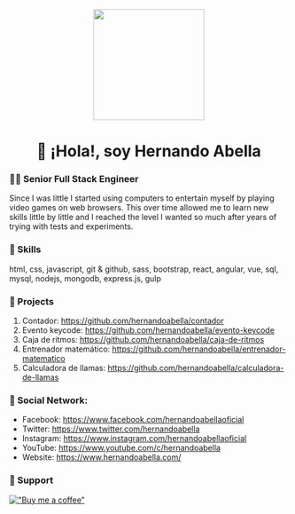 <div align="center"><img src="https://user-images.githubusercontent.com/24196857/152701376-ff640121-da35-418a-aeeb-1ddd13f4adff.jpg" width="200px"></div>

<h1 align="center">👋 ¡Hola!, soy Hernando Abella</h1>

### 👨‍💻 Senior Full Stack Engineer

Since I was little I started using computers to entertain myself by playing video games on web browsers. This over time allowed me to learn new skills little by little and I reached the level I wanted so much after years of trying with tests and experiments.

### 🤹 Skills

html, css, javascript, git & github, sass, bootstrap, react, angular, vue, sql, mysql, nodejs, mongodb, express.js, gulp

### 📁 Projects

1. Contador:                    https://github.com/hernandoabella/contador
2. Evento keycode:              https://github.com/hernandoabella/evento-keycode
3. Caja de ritmos:              https://github.com/hernandoabella/caja-de-ritmos
4. Entrenador matemático:       https://github.com/hernandoabella/entrenador-matematico
5. Calculadora de llamas:       https://github.com/hernandoabella/calculadora-de-llamas

### 🤳 Social Network:

* Facebook: https://www.facebook.com/hernandoabellaoficial <br>
* Twitter: https://www.twitter.com/hernandoabella <br>
* Instagram: https://www.instagram.com/hernandoabellaoficial
* YouTube: https://www.youtube.com/c/hernandoabella <br>
* Website: https://www.hernandoabella.com/

### 🙏 Support

[!["Buy me a coffee"](https://www.buymeacoffee.com/assets/img/custom_images/orange_img.png)](https://www.buymeacoffee.com/hernandoabella)
